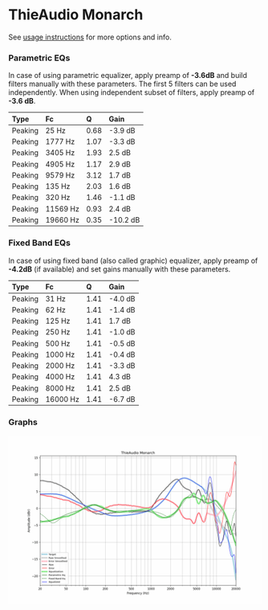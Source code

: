 # ThieAudio Monarch
See [usage instructions](https://github.com/jaakkopasanen/AutoEq#usage) for more options and info.

### Parametric EQs
In case of using parametric equalizer, apply preamp of **-3.6dB** and build filters manually
with these parameters. The first 5 filters can be used independently.
When using independent subset of filters, apply preamp of **-3.6 dB**.

| Type    | Fc       |    Q | Gain     |
|:--------|:---------|:-----|:---------|
| Peaking | 25 Hz    | 0.68 | -3.9 dB  |
| Peaking | 1777 Hz  | 1.07 | -3.3 dB  |
| Peaking | 3405 Hz  | 1.93 | 2.5 dB   |
| Peaking | 4905 Hz  | 1.17 | 2.9 dB   |
| Peaking | 9579 Hz  | 3.12 | 1.7 dB   |
| Peaking | 135 Hz   | 2.03 | 1.6 dB   |
| Peaking | 320 Hz   | 1.46 | -1.1 dB  |
| Peaking | 11569 Hz | 0.93 | 2.4 dB   |
| Peaking | 19660 Hz | 0.35 | -10.2 dB |

### Fixed Band EQs
In case of using fixed band (also called graphic) equalizer, apply preamp of **-4.2dB**
(if available) and set gains manually with these parameters.

| Type    | Fc       |    Q | Gain    |
|:--------|:---------|:-----|:--------|
| Peaking | 31 Hz    | 1.41 | -4.0 dB |
| Peaking | 62 Hz    | 1.41 | -1.4 dB |
| Peaking | 125 Hz   | 1.41 | 1.7 dB  |
| Peaking | 250 Hz   | 1.41 | -1.0 dB |
| Peaking | 500 Hz   | 1.41 | -0.5 dB |
| Peaking | 1000 Hz  | 1.41 | -0.4 dB |
| Peaking | 2000 Hz  | 1.41 | -3.3 dB |
| Peaking | 4000 Hz  | 1.41 | 4.3 dB  |
| Peaking | 8000 Hz  | 1.41 | 2.5 dB  |
| Peaking | 16000 Hz | 1.41 | -6.7 dB |

### Graphs
![](./ThieAudio%20Monarch.png)